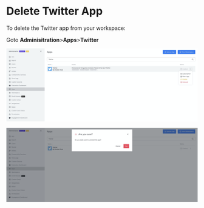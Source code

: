 # Delete Twitter App

To delete the Twitter app from your workspace:

Goto **Adminisitration**&gt;**Apps**&gt;**Twitter**

![](../../../../../.gitbook/assets/image%20%28577%29.png)

![](../../../../../.gitbook/assets/image%20%28582%29.png)

